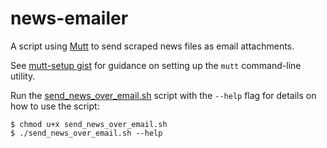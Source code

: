 # news-emailer

A script using [Mutt](http://www.mutt.org) to send scraped news files as email attachments.

See [mutt-setup gist](https://gist.github.com/h-holm/b023df59207926511f4399d6342d87c0) for guidance on setting up the `mutt` command-line utility.

Run the [send_news_over_email.sh](./send_news_over_email.sh) script with the `--help` flag for details on how to use the script:

```shell
$ chmod u+x send_news_over_email.sh
$ ./send_news_over_email.sh --help
```